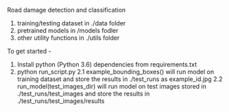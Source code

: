 Road damage detection and classification 

1. training/testing dataset in ./data folder
2. pretrained models in /models fodler
3. other utility functions in ./utils folder

To get started - 

1. Install python (Python 3.6) dependencies from requirements.txt
2. python run_script.py
	2.1 example_bounding_boxes() will run model on training dataset and store the results in ./test_runs as example_id.jpg
	2.2 run_model(test_images_dir) will run model on test images stored in ./test_runs/test_images and store the results in ./test_runs/test_images/results






